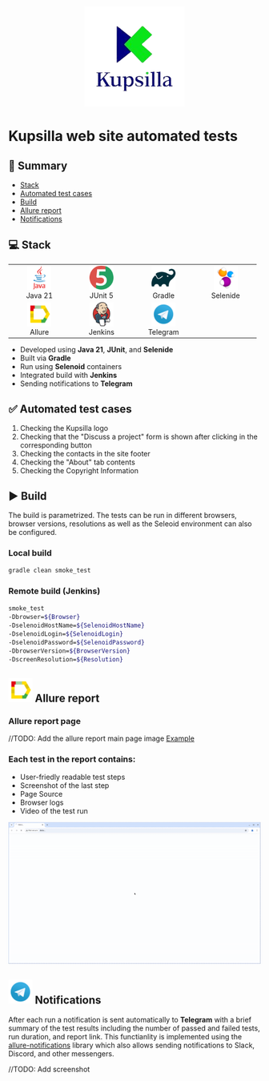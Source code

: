 <p align="center">
  <a href="https://kupsilla.com/" target="_blank">
    <img src="readmemedia/KupsillaLogo.png" width="200" alt="Kupsilla Logo">
  </a>
</p>

# Kupsilla web site automated tests

## 📜 Summary
- [Stack](#-stack)
- [Automated test cases](#-automated-test-cases)
- [Build](#-build)
- [Allure report](#-allure-report)
- [Notifications](#-notifications)

  
## 💻 Stack

<div align="center">
  <table>
    <tr>
      <!-- Первая строка -->
      <td align="center" width="110">
        <a href="https://www.java.com" target="_blank">
          <img src="readmemedia/java-original-wordmark.svg" width="48" height="48" alt="Java" />
        </a>
        <br>Java 21
      </td>
      <td align="center" width="110">
        <a href="https://junit.org/junit5/" target="_blank">
          <img src="readmemedia/junit-original.svg" width="48" height="48" alt="JUnit 5" />
        </a>
        <br>JUnit 5
      </td>
      <td align="center" width="110">
        <a href="https://gradle.org/" target="_blank">
          <img src="readmemedia/gradle-original.svg" width="48" height="48" alt="Gradle" />
        </a>
        <br>Gradle
      </td>
      <td align="center" width="110">
        <a href="https://selenide.org/" target="_blank">
          <img src="readmemedia\Selenide.svg" width="48" height="48" alt="Selenide" />
        </a>
        <br>Selenide
      </td>
    </tr>
    <tr>
      <!-- Вторая строка -->
      </td>
      <td align="center" width="110">
        <a href="https://docs.qameta.io/allure/" target="_blank">
          <img src="readmemedia/Allure.svg" width="48" height="48" alt="Allure" />
        </a>
        <br>Allure
      </td>
      <td align="center" width="110">
        <a href="https://www.jenkins.io/" target="_blank">
          <img src="readmemedia/jenkins-original.svg" width="48" height="48" alt="Jenkins" />
        </a>
        <br>Jenkins
      <td align="center" width="110">
        <a href="https://web.telegram.org/" target="_blank">
          <img src="readmemedia/Telegram.svg" width="48" height="48" alt="Telegram" />
        </a>
        <br>Telegram
      </td>
    </tr>
  </table>
</div>

- Developed using **Java 21**, **JUnit**, and **Selenide**
- Built via **Gradle**
- Run using **Selenoid** containers
- Integrated build with **Jenkins**
- Sending notifications to **Telegram**

## ✅ Automated test cases
1. Checking the Kupsilla logo
2. Checking that the "Discuss a project" form is shown after clicking in the corresponding button
3. Checking the contacts in the site footer
4. Checking the "About" tab contents
5. Checking the Copyright Information

## ▶️ Build

The build is parametrized. The tests can be run in different browsers, browser versions, resolutions as well as the Seleoid environment can also be configured. 


### Local build

```bash
gradle clean smoke_test
```

### Remote build (Jenkins)

```bash
smoke_test
-Dbrowser=${Browser}
-DselenoidHostName=${SelenoidHostName}
-DselenoidLogin=${SelenoidLogin}
-DselenoidPassword=${SelenoidPassword}
-DbrowserVersion=${BrowserVersion}
-DscreenResolution=${Resolution}
```

## <img src="readmemedia/Allure.svg" width="48" height="48" alt="Allure" /> Allure report

### Allure report page
//TODO: Add the allure report main page image
[Example]()

### Each test in the report contains:
- User-friedly readable test steps
- Screenshot of the last step
- Page Source
- Browser logs
- Video of the test run
  
<img src="readmemedia/ExampleRunVideo.gif" width="600" alt="Video of the test run">

## <img src="readmemedia/Telegram.svg" width="48" height="48" alt="Telegram" /> Notifications

After each run a notification is sent automatically to **Telegram** with a brief summary of the test results including the number of passed and failed tests, run duration, and report link. This functianlity is implemented using the [allure-notifications](https://github.com/qa-guru/allure-notifications) library which also allows sending notifications to Slack, Discord, and other messengers.

//TODO: Add screenshot
